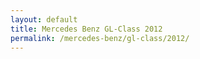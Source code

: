 ```yaml
---
layout: default
title: Mercedes Benz GL-Class 2012
permalink: /mercedes-benz/gl-class/2012/
---
```

